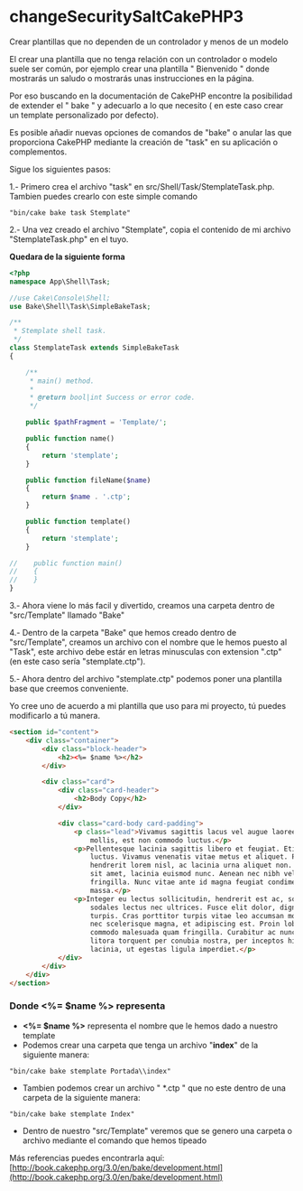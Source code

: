 # changeSecuritySaltCakePHP3
Crear plantillas que no dependen de un controlador y menos de un modelo

El crear una plantilla que no tenga relación con un controlador o modelo suele ser común, por ejemplo crear una plantilla " Bienvenido " donde mostrarás un saludo o mostrarás unas instrucciones en la página.

Por eso buscando en la documentación de CakePHP encontre la posibilidad de extender el " bake " y adecuarlo a lo que necesito ( en este caso crear un template personalizado por defecto).

Es posible añadir nuevas opciones de comandos de "bake" o anular las que proporciona CakePHP mediante la creación de "task" en su aplicación o complementos.

Sigue los siguientes pasos:

1.- Primero crea el archivo "task" en src/Shell/Task/StemplateTask.php.
Tambien puedes crearlo con este simple comando
```console
"bin/cake bake task Stemplate"
```

2.- Una vez creado el archivo "Stemplate", copia el contenido de mi archivo "StemplateTask.php" en el tuyo.

**Quedara de la siguiente forma**
```php
<?php
namespace App\Shell\Task;

//use Cake\Console\Shell;
use Bake\Shell\Task\SimpleBakeTask;

/**
 * Stemplate shell task.
 */
class StemplateTask extends SimpleBakeTask
{

    /**
     * main() method.
     *
     * @return bool|int Success or error code.
     */

    public $pathFragment = 'Template/';

    public function name()
    {
        return 'stemplate';
    }

    public function fileName($name)
    {
        return $name . '.ctp';
    }

    public function template()
    {
        return 'stemplate';
    }

//    public function main()
//    {
//    }
}
```

3.- Ahora viene lo más facil y divertido, creamos una carpeta dentro de "src/Template" llamado "Bake"

4.- Dentro de la carpeta "Bake" que hemos creado dentro de "src/Template", creamos un archivo con el nombre que le hemos puesto al "Task", este archivo debe estár en letras minusculas con extension ".ctp" (en este caso sería "stemplate.ctp").

5.- Ahora dentro del archivo "stemplate.ctp" podemos poner una plantilla base que creemos conveniente.

Yo cree uno de acuerdo a mi plantilla que uso para mi proyecto, tú puedes modificarlo a tú manera.

```html
<section id="content">
    <div class="container">
        <div class="block-header">
            <h2><%= $name %></h2>
        </div>

        <div class="card">
            <div class="card-header">
                <h2>Body Copy</h2>
            </div>

            <div class="card-body card-padding">
                <p class="lead">Vivamus sagittis lacus vel augue laoreet rutrum faucibus dolor auctor. Duis
                    mollis, est non commodo luctus.</p>
                <p>Pellentesque lacinia sagittis libero et feugiat. Etiam volutpat adipiscing tortor non
                    luctus. Vivamus venenatis vitae metus et aliquet. Praesent vitae justo purus. In
                    hendrerit lorem nisl, ac lacinia urna aliquet non. Quisque nisi tellus, rhoncus quis est
                    sit amet, lacinia euismod nunc. Aenean nec nibh velit. Fusce quis ante in nisl molestie
                    fringilla. Nunc vitae ante id magna feugiat condimentum. Maecenas sit amet urna
                    massa.</p>
                <p>Integer eu lectus sollicitudin, hendrerit est ac, sollicitudin nisl. Quisque viverra
                    sodales lectus nec ultrices. Fusce elit dolor, dignissim a nunc id, varius suscipit
                    turpis. Cras porttitor turpis vitae leo accumsan molestie. Morbi vitae luctus leo. Sed
                    nec scelerisque magna, et adipiscing est. Proin lobortis lectus eu sem ullamcorper,
                    commodo malesuada quam fringilla. Curabitur ac nunc dui. Class aptent taciti sociosqu ad
                    litora torquent per conubia nostra, per inceptos himenaeos. Fusce sagittis enim eu est
                    lacinia, ut egestas ligula imperdiet.</p>
            </div>
        </div>
    </div>
</section>
```

### Donde <%= $name %> representa

* **<%= $name %>** representa el nombre que le hemos dado a nuestro template
* Podemos crear una carpeta que tenga un archivo "**index**" de la siguiente manera:
```console
"bin/cake bake stemplate Portada\\index"
```

* Tambien podemos crear un archivo " *.ctp " que no este dentro de una carpeta de la siguiente manera:
```console
"bin/cake bake stemplate Index"
```

* Dentro de nuestro "src/Template" veremos que se genero una carpeta o archivo mediante el comando que hemos tipeado

Más referencias puedes encontrarla aquí: [http://book.cakephp.org/3.0/en/bake/development.html](http://book.cakephp.org/3.0/en/bake/development.html)